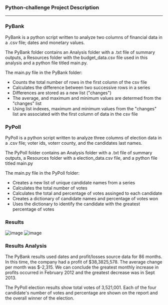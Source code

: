 ### Python-challenge Project Description
----
### PyBank
PyBank is a python script written to analyze two columns of financial data in a .csv file; dates and monetary values.

The PyBank folder contains an Analysis folder with a .txt file of summary outputs, a Resources folder with the budget_data.csv file used in this analysis and a python file titled main.py.

The main.py file in the PyBank folder:
  * Counts the total number of rows in the first column of the csv file 
  * Calculates the difference between two successive rows in a series
  * Differences are stored as a new list ("changes")
  * The average, and maximum and minimum values are determed from the "changes" list
  * Using list indexes, maximum and minimum values from the "changes" list are associated with the first column of data in the csv file

### PyPoll
PyPoll is a python script written to analyze three columns of election data in a .csv file; voter ids, voterr county, and the candidates last names.

The PyPoll folder contains an Analysis folder with a .txt file of summary outputs, a Resources folder with a election_data.csv file, and a python file titled main.py

The main.py file in the PyPoll folder:
  * Creates a new list of unique candidate names from a series
  * Calculates the total number of votes
  * Calculates the total and percentage of votes assinged to each candidate
  * Creates a dictionary of candidate names and percentage of votes won
  * Uses the dictionary to identify the candidate with the greatest percentage of votes

### Results
![image](https://user-images.githubusercontent.com/78496051/132043319-820d1626-370a-4e2d-934f-b7c124ffffda.png)
![image](https://user-images.githubusercontent.com/78496051/132045026-cf8974ec-4dd3-4be8-92a7-55997359fc84.png)

### Results Analysis
The PyBank results used dates and profit/losses source data for 86 months. In this time, the company had a profit of $38,3825,578. The average change per month was $-2,315. We can conclude the greatest monthly increase in profits occurred in February 2012 and the greatest decrease was in Sept 2013.

The PyPoll election results show total votes of 3,521,001. Each of the four candidate's number of votes and percentage are shown on the report and the overall winner of the election.
